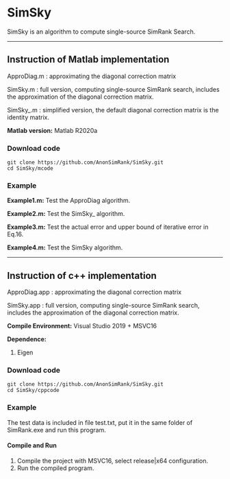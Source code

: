 # SimSky

SimSky is an algorithm to compute single-source SimRank Search.

---

## Instruction of Matlab implementation
ApproDiag.m : approximating the diagonal correction matrix

SimSky.m : full version, computing single-source SimRank search, includes the approximation of the diagonal correction matrix.   

SimSky_.m : simplified version, the default diagonal correction matrix is the identity matrix. 


**Matlab version:** Matlab R2020a

### Download code

```
git clone https://github.com/AnonSimRank/SimSky.git
cd SimSky/mcode
```

### Example

**Example1.m:** Test the ApproDiag algorithm.

**Example2.m:** Test the SimSky_ algorithm.

**Example3.m:** Test the actual error and upper bound of iterative error in Eq.16.

**Example4.m:** Test the SimSky algorithm.

---

## Instruction of c++ implementation

ApproDiag.app : approximating the diagonal correction matrix

SimSky.app : full version, computing single-source SimRank search, includes the approximation of the diagonal correction matrix.   

**Compile Environment:** Visual Studio 2019 + MSVC16

**Dependence:**

   1. Eigen 

### Download code

```
git clone https://github.com/AnonSimRank/SimSky.git
cd SimSky/cppcode
```

### Example

The test data is included in file test.txt, put it in the same folder of SimRank.exe and run this program.

#### Compile and Run

1. Compile the project with MSVC16, select release|x64 configuration.  
2. Run the compiled program.  
